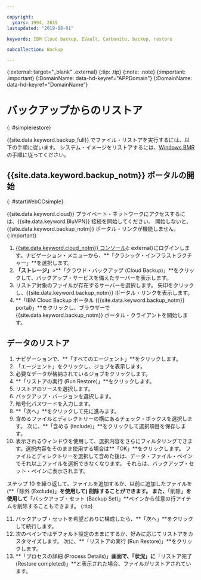 ```yaml
---

copyright:
  years: 1994, 2019
lastupdated: "2019-08-01"

keywords: IBM Cloud backup, EVault, Carbonite, backup, restore

subcollection: Backup

---
```

{:external: target="_blank" .external}
{:tip: .tip}
{:note: .note}
{:important: .important}
{:DomainName: data-hd-keyref="APPDomain"}
{:DomainName: data-hd-keyref="DomainName"}

# バックアップからのリストア
{: #simplerestore}

{{site.data.keyword.backup_full}} でファイル・リストアを実行するには、以下の手順に従います。 システム・イメージをリストアするには、[Windows BMR](/docs/infrastructure/Backup?topic=Backup-restoreBMR#restoreBMR) の手順に従ってください。

## {{site.data.keyword.backup_notm}} ポータルの開始
{: #startWebCCsimple}

{{site.data.keyword.cloud}} プライベート・ネットワークにアクセスするには、{{site.data.keyword.BluVPN}} 接続を開始してください。 開始しないと、{{site.data.keyword.backup_notm}} ポータル・リンクが機能しません。
{:important}

1. [{{site.data.keyword.cloud_notm}} コンソール](https://{DomainName}){: external}にログインします。ナビゲーション・メニューから、**「クラシック・インフラストラクチャー」**を選択します。
2. **「ストレージ」**>**「クラウド・バックアップ (Cloud Backup)」**をクリックして、バックアップ・サービスを備えたサーバーを表示します。
3. リストア対象のファイルが存在するサーバーを選択します。 矢印をクリックし、{{site.data.keyword.backup_notm}} ポータル・リンクを表示します。
4. **「IBM Cloud Backup ポータル ({{site.data.keyword.backup_notm}} portal)」**をクリックし、ブラウザーで {{site.data.keyword.backup_notm}} ポータル・クライアントを開始します。

## データのリストア

1. ナビゲーションで、**「すべてのエージェント」**をクリックします。
2. 「エージェント」をクリックし、ジョブを表示します。
3. 必要なデータが格納されているジョブをクリックします。
4. **「リストアの実行 (Run Restore)」**をクリックします。
5. リストアのソースを選択します。
6. バックアップ・バージョンを選択します。
7. 暗号化パスワードを入力します。
8. **「次へ」**をクリックして先に進みます。
9. 含めるファイルとディレクトリーの横にあるチェック・ボックスを選択します。 次に、**「含める (Include)」**をクリックして選択項目を保存します。
10. 表示されるウィンドウを使用して、選択内容をさらにフィルタリングできます。選択内容をそのまま使用する場合は**「OK」**をクリックします。
ファイルとディレクトリーを選択して含めた後は、データ・ファイル・ペインでそれ以上ファイルを選択できなくなります。 それらは、バックアップ・セット・ペインに表示されます。

   ステップ 10 を繰り返して、ファイルを追加するか、以前に追加したファイルを (**「除外 (Exclude)」**を使用して) 削除することができます。 また、**「削除」**を使用して**「バックアップ・セット (Backup Set)」**ペインから任意の行アイテムを削除することもできます。
   {:tip}

11. バックアップ・セットを希望どおりに構成したら、**「次へ」**をクリックして続行します。
12. 次のペインではデフォルト設定のままにするか、好みに応じてリストアをカスタマイズします。 次に、**「リストアの実行 (Run Restore)」**をクリックします。
13. **「プロセスの詳細 (Process Details)」**画面で、「状況」に**「リストア完了 (Restore completed)」**と表示された場合、ファイルがリストアされています。
